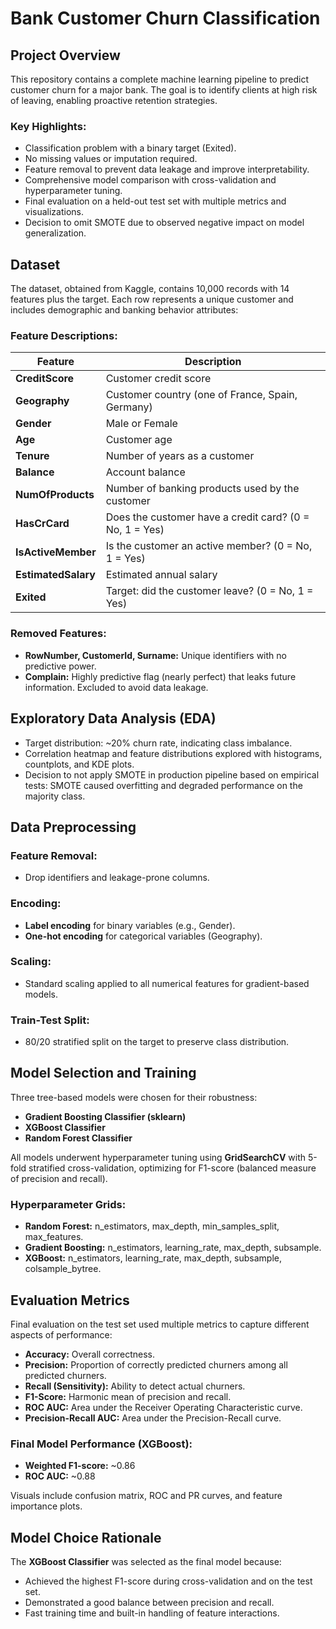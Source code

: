 # Bank Customer Churn Classification

## Project Overview

This repository contains a complete machine learning pipeline to predict customer churn for a major bank. The goal is to identify clients at high risk of leaving, enabling proactive retention strategies.

### Key Highlights:

- Classification problem with a binary target (Exited).
- No missing values or imputation required.
- Feature removal to prevent data leakage and improve interpretability.
- Comprehensive model comparison with cross-validation and hyperparameter tuning.
- Final evaluation on a held-out test set with multiple metrics and visualizations.
- Decision to omit SMOTE due to observed negative impact on model generalization.

## Dataset

The dataset, obtained from Kaggle, contains 10,000 records with 14 features plus the target. Each row represents a unique customer and includes demographic and banking behavior attributes:

### Feature Descriptions:

| Feature         | Description                                         |
|-----------------|-----------------------------------------------------|
| **CreditScore**     | Customer credit score                               |
| **Geography**       | Customer country (one of France, Spain, Germany)    |
| **Gender**          | Male or Female                                      |
| **Age**             | Customer age                                        |
| **Tenure**          | Number of years as a customer                       |
| **Balance**         | Account balance                                     |
| **NumOfProducts**   | Number of banking products used by the customer     |
| **HasCrCard**       | Does the customer have a credit card? (0 = No, 1 = Yes) |
| **IsActiveMember**  | Is the customer an active member? (0 = No, 1 = Yes) |
| **EstimatedSalary** | Estimated annual salary                             |
| **Exited**          | Target: did the customer leave? (0 = No, 1 = Yes)  |

### Removed Features:

- **RowNumber, CustomerId, Surname:** Unique identifiers with no predictive power.
- **Complain:** Highly predictive flag (nearly perfect) that leaks future information. Excluded to avoid data leakage.

## Exploratory Data Analysis (EDA)

- Target distribution: ~20% churn rate, indicating class imbalance.
- Correlation heatmap and feature distributions explored with histograms, countplots, and KDE plots.
- Decision to not apply SMOTE in production pipeline based on empirical tests: SMOTE caused overfitting and degraded performance on the majority class.

## Data Preprocessing

### Feature Removal:
- Drop identifiers and leakage-prone columns.

### Encoding:
- **Label encoding** for binary variables (e.g., Gender).
- **One-hot encoding** for categorical variables (Geography).

### Scaling:
- Standard scaling applied to all numerical features for gradient-based models.

### Train-Test Split:
- 80/20 stratified split on the target to preserve class distribution.

## Model Selection and Training

Three tree-based models were chosen for their robustness:

- **Gradient Boosting Classifier (sklearn)**
- **XGBoost Classifier**
- **Random Forest Classifier**

All models underwent hyperparameter tuning using **GridSearchCV** with 5-fold stratified cross-validation, optimizing for F1-score (balanced measure of precision and recall).

### Hyperparameter Grids:

- **Random Forest:** n_estimators, max_depth, min_samples_split, max_features.
- **Gradient Boosting:** n_estimators, learning_rate, max_depth, subsample.
- **XGBoost:** n_estimators, learning_rate, max_depth, subsample, colsample_bytree.

## Evaluation Metrics

Final evaluation on the test set used multiple metrics to capture different aspects of performance:

- **Accuracy:** Overall correctness.
- **Precision:** Proportion of correctly predicted churners among all predicted churners.
- **Recall (Sensitivity):** Ability to detect actual churners.
- **F1-Score:** Harmonic mean of precision and recall.
- **ROC AUC:** Area under the Receiver Operating Characteristic curve.
- **Precision-Recall AUC:** Area under the Precision-Recall curve.

### Final Model Performance (XGBoost):

- **Weighted F1-score:** ~0.86
- **ROC AUC:** ~0.88

Visuals include confusion matrix, ROC and PR curves, and feature importance plots.

## Model Choice Rationale

The **XGBoost Classifier** was selected as the final model because:

- Achieved the highest F1-score during cross-validation and on the test set.
- Demonstrated a good balance between precision and recall.
- Fast training time and built-in handling of feature interactions.

